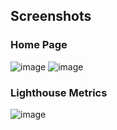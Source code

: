 ## Screenshots

### Home Page

![image](https://user-images.githubusercontent.com/25576658/174514462-6123b7f5-c386-409c-a6e7-23388552cbf2.png#gh-dark-mode-only)
![image](https://user-images.githubusercontent.com/25576658/174514487-7fb21c38-a3f8-4cc9-b20a-49a26ffbc543.png#gh-light-mode-only)

### Lighthouse Metrics
![image](https://user-images.githubusercontent.com/25576658/180431499-53ef803d-dcc6-4b92-b017-c7606ac540b0.png)

